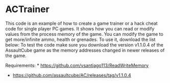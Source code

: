 # ACTrainer

This code is an example of how to create a game trainer or a hack cheat code for single player PC games. It shows how you can read or modify values from the process memory of the game. You can modify the game to get more/infinite ammo, health or grenades. To use it, download the list below: To test the code make sure you download the version v1.1.0.4 of the AssaultCube game as the memory addresses changed in newer releases of the game.

Requirements: * https://github.com/vsantiago113/ReadWriteMemory
* https://github.com/assaultcube/AC/releases/tag/v1.1.0.4

